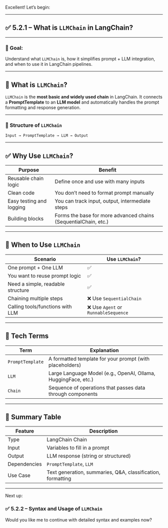 Excellent! Let’s begin:

---

## ✅ 5.2.1 – What is `LLMChain` in LangChain?

---

### 🎯 Goal:

Understand what `LLMChain` is, how it simplifies prompt + LLM integration, and when to use it in LangChain pipelines.

---

## 📘 What is `LLMChain`?

`LLMChain` is the **most basic and widely used chain** in LangChain. It connects a **PromptTemplate** to an **LLM model** and automatically handles the prompt formatting and response generation.

---

### 🔄 Structure of `LLMChain`

```
Input → PromptTemplate → LLM → Output
```

---

## ✅ Why Use `LLMChain`?

| Purpose                  | Benefit                                                         |
| ------------------------ | --------------------------------------------------------------- |
| Reusable chain logic     | Define once and use with many inputs                            |
| Clean code               | You don’t need to format prompt manually                        |
| Easy testing and logging | You can track input, output, intermediate steps                 |
| Building blocks          | Forms the base for more advanced chains (SequentialChain, etc.) |

---

## 🧠 When to Use `LLMChain`

| Scenario                          | Use `LLMChain`?                     |
| --------------------------------- | ----------------------------------- |
| One prompt + One LLM              | ✅                                   |
| You want to reuse prompt logic    | ✅                                   |
| Need a simple, readable structure | ✅                                   |
| Chaining multiple steps           | ❌ Use `SequentialChain`             |
| Calling tools/functions with LLM  | ❌ Use `Agent` or `RunnableSequence` |

---

## 🔧 Tech Terms

| Term             | Explanation                                                    |
| ---------------- | -------------------------------------------------------------- |
| `PromptTemplate` | A formatted template for your prompt (with placeholders)       |
| `LLM`            | Large Language Model (e.g., OpenAI, Ollama, HuggingFace, etc.) |
| `Chain`          | Sequence of operations that passes data through components     |

---

## 🧾 Summary Table

| Feature      | Description                                                  |
| ------------ | ------------------------------------------------------------ |
| Type         | LangChain Chain                                              |
| Input        | Variables to fill in a prompt                                |
| Output       | LLM response (string or structured)                          |
| Dependencies | `PromptTemplate`, `LLM`                                      |
| Use Case     | Text generation, summaries, Q\&A, classification, formatting |

---

Next up:

### ✅ 5.2.2 – Syntax and Usage of `LLMChain`

Would you like me to continue with detailed syntax and examples now?
